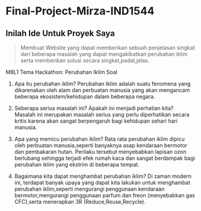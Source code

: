 # Final-Project-Mirza-IND1544

## Inilah Ide Untuk Proyek Saya
> Membuat Website yang dapat memberikan sebuah penjelasan singkat dari beberapa masalah yang dapat mengakibatkan perubahan iklim  serta memberikan solusi secara singkat,padat,jelas.


M8L1
Tema Hackathon: Perubahan Iklim
Soal

1. Apa itu perubahan iklim?
   Perubahan Iklim adalah suatu fenomena  yang dikarenakan oleh alam dan perbuatan manusia yang akan mengancam beberapa ekosistem/kehidupan dalam beberapa negara.

2. Seberapa serius masalah ini? Apakah ini menjadi perhatian kita?
   Masalah ini merupakan masalah serius yang perlu diperhatikan secara kritis karena akan sangat berpengaruh bagi kehidupan sehari hari manusia.

3. Apa yang memicu perubahan iklim?
   Rata rata perubahan iklim dipicu oleh perbuatan manusia,seperti banyaknya asap kendaraan bermotor dan pembakaran hutan. Perilaku tersebut menyebabkan lapisan ozon berlubang sehingga terjadi efek rumah kaca dan sangat berdampak bagi perubahan iklim yang ekstrim di beberapa tempat.

4. Bagaimana kita dapat menghambat perubahan iklim?
   Di zaman modern ini, terdapat banyak upaya yang dapat kita lakukan untuk menghambat perubahan iklim,seperti mengurangi penggunaan kendaraan bermotor,mengurangi penggunaan parfum dan freon (menyebabkan gas CFC),serta menerapkan 3R (Reduce,Reuse,Recycle).

